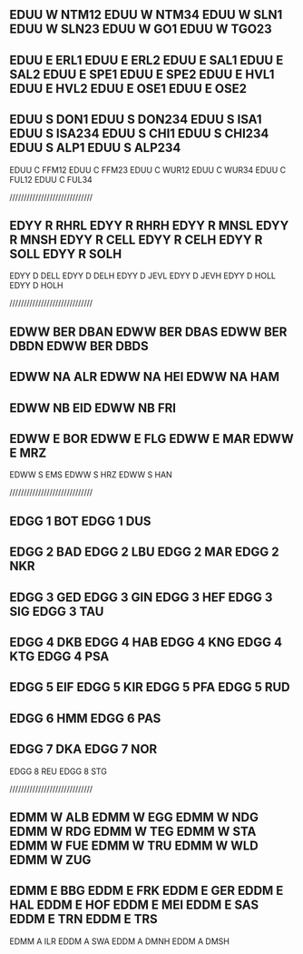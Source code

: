 EDUU W NTM12
EDUU W NTM34
EDUU W SLN1
EDUU W SLN23
EDUU W GO1
EDUU W TGO23
-----------------
EDUU E ERL1
EDUU E ERL2
EDUU E SAL1
EDUU E SAL2
EDUU E SPE1
EDUU E SPE2
EDUU E HVL1
EDUU E HVL2
EDUU E OSE1
EDUU E OSE2
-----------------
EDUU S DON1
EDUU S DON234
EDUU S ISA1
EDUU S ISA234
EDUU S CHI1
EDUU S CHI234
EDUU S ALP1
EDUU S ALP234
-----------------
EDUU C FFM12
EDUU C FFM23
EDUU C WUR12
EDUU C WUR34
EDUU C FUL12
EDUU C FUL34

/////////////////////////////

EDYY R RHRL
EDYY R RHRH
EDYY R MNSL
EDYY R MNSH
EDYY R CELL
EDYY R CELH
EDYY R SOLL
EDYY R SOLH
-----------------
EDYY D DELL
EDYY D DELH
EDYY D JEVL
EDYY D JEVH
EDYY D HOLL
EDYY D HOLH

/////////////////////////////

EDWW BER DBAN
EDWW BER DBAS
EDWW BER DBDN
EDWW BER DBDS
-----------------
EDWW NA ALR
EDWW NA HEI
EDWW NA HAM
-----------------
EDWW NB EID
EDWW NB FRI
-----------------
EDWW E BOR
EDWW E FLG
EDWW E MAR
EDWW E MRZ
-----------------
EDWW S EMS
EDWW S HRZ
EDWW S HAN

/////////////////////////////

EDGG 1 BOT
EDGG 1 DUS
-----------------
EDGG 2 BAD
EDGG 2 LBU
EDGG 2 MAR
EDGG 2 NKR
-----------------
EDGG 3 GED
EDGG 3 GIN
EDGG 3 HEF
EDGG 3 SIG
EDGG 3 TAU
-----------------
EDGG 4 DKB
EDGG 4 HAB
EDGG 4 KNG
EDGG 4 KTG
EDGG 4 PSA
-----------------
EDGG 5 EIF
EDGG 5 KIR
EDGG 5 PFA
EDGG 5 RUD
-----------------
EDGG 6 HMM
EDGG 6 PAS
-----------------
EDGG 7 DKA
EDGG 7 NOR
-----------------
EDGG 8 REU
EDGG 8 STG

/////////////////////////////

EDMM W ALB
EDMM W EGG
EDMM W NDG
EDMM W RDG
EDMM W TEG
EDMM W STA
EDMM W FUE
EDMM W TRU
EDMM W WLD
EDMM W ZUG
-----------------
EDMM E BBG
EDDM E FRK
EDDM E GER
EDDM E HAL
EDDM E HOF
EDDM E MEI
EDDM E SAS
EDDM E TRN
EDDM E TRS
-----------------
EDMM A ILR
EDDM A SWA
EDDM A DMNH
EDDM A DMSH
